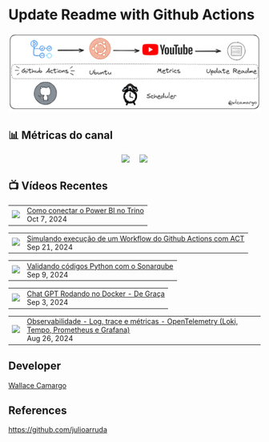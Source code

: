 # Update Readme with Github Actions

![Imagemi](./assets/architecture.png)


## 📊 Métricas do canal

<div style="display: flex; justify-content: center;">
  <div style="margin-right: 10px;">
    <a href="http://youtube.com/@wallacecamargo1043?sub_confirmation=1">
      <img src="https://img.shields.io/youtube/channel/subscribers/UCK0B4IoF57JoiVVVeEcN8-A" />
    </a>
  </div>

  <div style="margin-left: 10px;">
    <a href="http://youtube.com/@wallacecamargo1043?sub_confirmation=1">
      <img src="https://img.shields.io/youtube/channel/views/UCK0B4IoF57JoiVVVeEcN8-A" />
    </a>
  </div>
</div>


## 📺 Vídeos Recentes

<!-- YOUTUBE:START --><table><tr><td><a href="https://www.youtube.com/watch?v=4eWgjd1Etrw"><img width="140px" src="https://i.ytimg.com/vi/4eWgjd1Etrw/mqdefault.jpg"></a></td>
<td><a href="https://www.youtube.com/watch?v=4eWgjd1Etrw">Como conectar o Power BI no Trino</a><br/>Oct 7, 2024</td></tr></table>
<table><tr><td><a href="https://www.youtube.com/watch?v=SEkmRckjCJk"><img width="140px" src="https://i.ytimg.com/vi/SEkmRckjCJk/mqdefault.jpg"></a></td>
<td><a href="https://www.youtube.com/watch?v=SEkmRckjCJk">Simulando execução de um Workflow do Github Actions com ACT</a><br/>Sep 21, 2024</td></tr></table>
<table><tr><td><a href="https://www.youtube.com/watch?v=HTHG5gu88M4"><img width="140px" src="https://i.ytimg.com/vi/HTHG5gu88M4/mqdefault.jpg"></a></td>
<td><a href="https://www.youtube.com/watch?v=HTHG5gu88M4">Validando códigos Python com o Sonarqube</a><br/>Sep 9, 2024</td></tr></table>
<table><tr><td><a href="https://www.youtube.com/watch?v=vZNPbaXR8j8"><img width="140px" src="https://i.ytimg.com/vi/vZNPbaXR8j8/mqdefault.jpg"></a></td>
<td><a href="https://www.youtube.com/watch?v=vZNPbaXR8j8">Chat GPT Rodando no Docker - De Graça</a><br/>Sep 3, 2024</td></tr></table>
<table><tr><td><a href="https://www.youtube.com/watch?v=WHJmahuQ3Sw"><img width="140px" src="https://i.ytimg.com/vi/WHJmahuQ3Sw/mqdefault.jpg"></a></td>
<td><a href="https://www.youtube.com/watch?v=WHJmahuQ3Sw">Observabilidade - Log, trace e métricas - OpenTelemetry &lpar;Loki, Tempo, Prometheus e Grafana&rpar;</a><br/>Aug 26, 2024</td></tr></table>
<!-- YOUTUBE:END -->


## Developer

[Wallace Camargo](https://www.linkedin.com/in/wallace-camargo-35b615171/) 


## References

https://github.com/julioarruda








